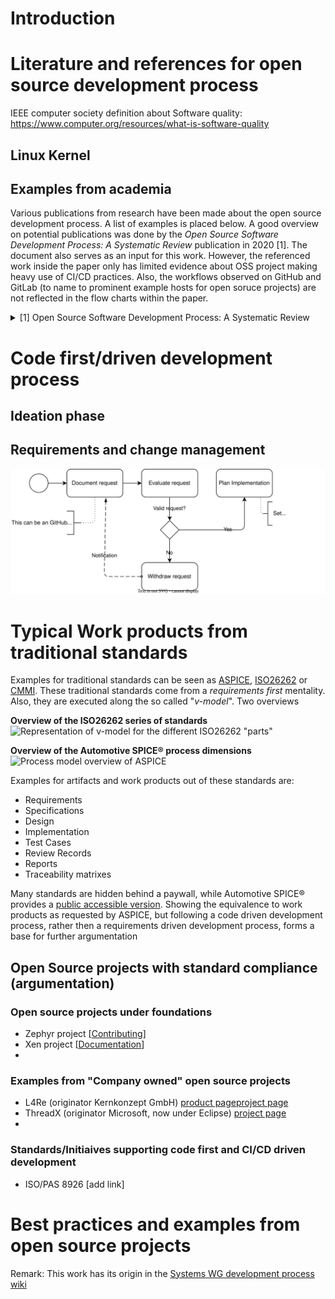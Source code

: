 # Introduction

# Literature and references for open source development process

IEEE computer society definition about Software quality: https://www.computer.org/resources/what-is-software-quality

## Linux Kernel

## Examples from academia

Various publications from research have been made about the open source development process. A list of examples is placed below. A good overview on potential publications was done by the *Open Source Software Development Process: A Systematic Review* publication in 2020 [1]. The document also serves as an input for this work. However, the referenced work inside the paper only has limited evidence about OSS project making heavy use of CI/CD practices. Also, the workflows observed on GitHub and GitLab (to name to prominent example hosts for open soruce projects) are not reflected in the flow charts within the paper.

<details>
  <summary>[1] Open Source Software Development Process: A Systematic Review </summary>
  
  Link: [arXiv:2008.05015](https://arxiv.org/abs/2008.05015)
  
  **Abstract**
  Open Source Software (OSS) has been recognized by the software development community as an effective way to deliver software. Unlike traditional software development, OSS development is driven by collaboration among developers spread geographically and motivated by common goals and interests. Besides this fact, it is recognized by OSS community the need of understand OSS development process and its activities. Our goal is to investigate the state-of-art about OSS process through conducting a systematic literature review providing an overview of how the OSS community has been investigating OSS process over past years identifying and summarizing OSS process activities and their characteristics as well as translating OSS process in a macro process through BPMN notation. As a result, we systematically analysed 33 studies presenting an overview of the state-of-art of researches regarding OSS process, a generalized OSS development macro process represented by BPMN notation with a detailed description of each OSS process activity and roles in OSS environment. We conclude that OSS process can be in practice further investigated by researchers. In addition, the presented OSS process can be used as a guide for OSS projects and being adapted according to each OSS project reality. It provides insights to managers and developers who want to improve their development process even in OSS and traditional environments. Finally, recommendations for OSS community regarding OSS process activities are provided. 

</details>

# Code first/driven development process

## Ideation phase

## Requirements and change management
![Change request open source flow](process-model-changes.drawio.svg)


# Typical Work products from traditional standards

Examples for traditional standards can be seen as [ASPICE](https://vda-qmc.de/en/automotive-spice/), [ISO26262](https://www.iso.org/obp/ui/en/#iso:std:iso:26262:-1:ed-2:v1:en) or [CMMI](). These traditional standards come from a *requirements first* mentality. Also, they are executed along the so called "*v-model*". Two overviews 

**Overview of the ISO26262 series of standards**
![Representation of v-model for the different ISO26262 "parts"](https://www.iso.org/obp/graphics/std/iso_std_iso_26262-1_ed-2_v1_en/fig_1.png)

**Overview of the Automotive SPICE® process dimensions**
![Process model overview of ASPICE](https://vda-qmc.de/wp-content/uploads/2024/01/PAM40-685x329.png)

Examples for artifacts and work products out of these standards are:

- Requirements
- Specifications
- Design
- Implementation
- Test Cases
- Review Records
- Reports
- Traceability matrixes

Many standards are hidden behind a paywall, while Automotive SPICE® provides a [public accessible version](https://vda-qmc.de/wp-content/uploads/2023/12/Automotive-SPICE-PAM-v40.pdf). Showing the equivalence to work products as requested by ASPICE, but following a code driven development process, rather then a requirements driven development process, forms a base for further argumentation  

## Open Source projects with standard compliance (argumentation)

### Open source projects under foundations

- Zephyr project [[Contributing](https://docs.zephyrproject.org/latest/contribute/index.html)]
- Xen project [[Documentation](https://xenproject.org/help/contribution-guidelines/)]
- 

### Examples from "Company owned" open source projects

- L4Re (originator Kernkonzept GmbH) [product page](https://www.kernkonzept.com/l4re-operating-system-framework/)[project page](https://l4re.org/)
- ThreadX (originator Microsoft, now under Eclipse) [project page](https://threadx.io/)
- 

### Standards/Initiaives supporting code first and CI/CD driven development

- ISO/PAS 8926 [add link]

# Best practices and examples from open source projects

Remark: This work has its origin in the [Systems WG development process wiki](https://github.com/elisa-tech/wg-systems/wiki/Systems-WG-development-process)